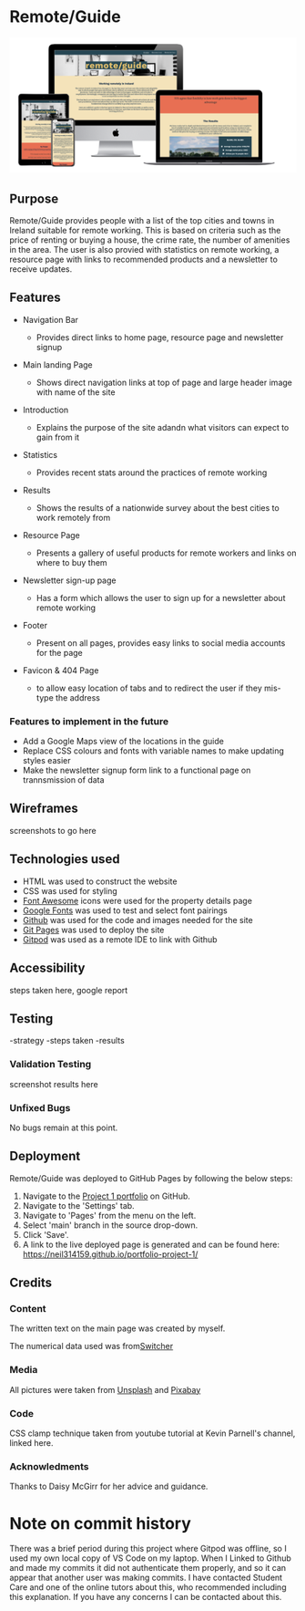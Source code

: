 # Remote/Guide

![Mockup](https://github.com/neil314159/portfolio-project-1/blob/main/docs/screenshot.png)

## Purpose

Remote/Guide provides people with a list of the top cities and towns in Ireland suitable for remote working. This is based on criteria such as the price of renting or buying a house, the crime rate, the number of amenities in the area. The user is also provied with statistics on remote working, a resource page with links to recommended products and a newsletter to receive updates.

## Features

* Navigation Bar
    * Provides direct links to home page, resource page and newsletter signup

* Main landing Page
    * Shows direct navigation links at top of page and large header image with name of the site

* Introduction
    * Explains the purpose of the site adandn what visitors can expect to gain from it

* Statistics
    * Provides recent stats around the practices of remote working

* Results
    * Shows the results of a nationwide survey about the best cities to work remotely from

* Resource Page
    * Presents a gallery of useful products for remote workers and links on where to buy them

* Newsletter sign-up page
    * Has a form which allows the user to sign up for a newsletter about remote working

* Footer
    * Present on all pages, provides easy links to social media accounts for the page

* Favicon & 404 Page
    * to allow easy location of tabs and to redirect the user if they mis-type the address

### Features to implement in the future
* Add a Google Maps view of the locations in the guide
* Replace CSS colours and fonts with variable names to make updating styles easier
* Make the newsletter signup form link to a functional page on trannsmission of data

## Wireframes
screenshots to go here

## Technologies used
* HTML was used to construct the website
* CSS was used for styling
* [Font Awesome](https://fontawesome.com) icons were used for the property details page
* [Google Fonts](https://fontawesome.com) was used to test and select font pairings
* [Github](https://fontawesome.com) was used for the code and images needed for the site
* [Git Pages](https://fontawesome.com) was used to deploy the site
* [Gitpod](https://fontawesome.com) was used as a remote IDE to link with Github

## Accessibility
steps taken here, google report


## Testing

-strategy
-steps taken
-results


### Validation Testing
screenshot results here


### Unfixed Bugs

No bugs remain at this point.


## Deployment

Remote/Guide was deployed to GitHub Pages by following the below steps:
1. Navigate to the [Project 1 portfolio](https://github.com/neil314159/portfolio-project-1) on GitHub.
1. Navigate to the 'Settings' tab.
1. Navigate to 'Pages' from the menu on the left. 
1. Select 'main' branch in the source drop-down.
1. Click 'Save'.
1. A link to the live deployed page is generated and can be found here: https://neil314159.github.io/portfolio-project-1/

## Credits

### Content

The written text on the main page was created by myself.

The numerical data used was from[Switcher](https://www.switcher.ie)

### Media

All pictures were taken from [Unsplash](www.unsplash.com) and [Pixabay](www.pixabay.com)

### Code

CSS clamp technique taken from youtube tutorial at Kevin Parnell's channel, linked here.

### Acknowledments
Thanks to Daisy McGirr for her advice and guidance.

# Note on commit history
There was a brief period during this project where Gitpod was offline, so I used my own local copy of VS Code on my laptop. When I Linked to Github and made my commits it did not authenticate them properly, and so it can appear that another user was making commits. I have contacted Student Care and one of the online tutors about this, who recommended including this explanation. If you have any concerns I can be contacted about this.